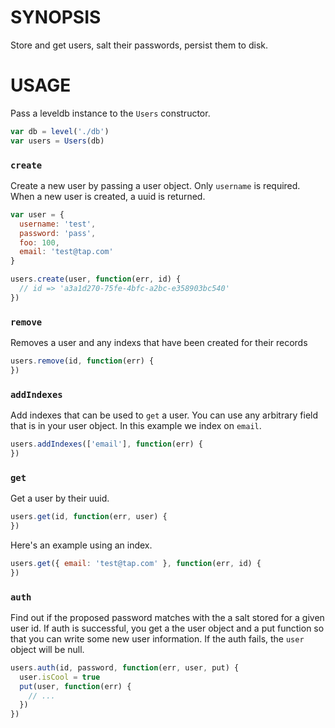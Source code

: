 # SYNOPSIS
Store and get users, salt their passwords, persist them to disk.

# USAGE
Pass a leveldb instance to the `Users` constructor.

```js
var db = level('./db')
var users = Users(db)
```

### `create`
Create a new user by passing a user object. Only `username` is required.
When a new user is created, a uuid is returned.

```js
var user = {
  username: 'test',
  password: 'pass',
  foo: 100,
  email: 'test@tap.com'
}

users.create(user, function(err, id) {
  // id => 'a3a1d270-75fe-4bfc-a2bc-e358903bc540'
})
```

### `remove`
Removes a user and any indexs that have been created for their records

```js
users.remove(id, function(err) {
})
```

### `addIndexes`
Add indexes that can be used to `get` a user. You can use any arbitrary 
field that is in your user object. In this example we index on `email`.

```js
users.addIndexes(['email'], function(err) {
})
```

### `get`
Get a user by their uuid.

```js
users.get(id, function(err, user) {
})
```

Here's an example using an index.

```js
users.get({ email: 'test@tap.com' }, function(err, id) {
})
```

### `auth`
Find out if the proposed password matches with the a salt stored for a 
given user id. If auth is successful, you get a the user object and
a put function so that you can write some new user information. If the
auth fails, the `user` object will be null.

```js
users.auth(id, password, function(err, user, put) {
  user.isCool = true
  put(user, function(err) {
    // ...
  })
})
```
